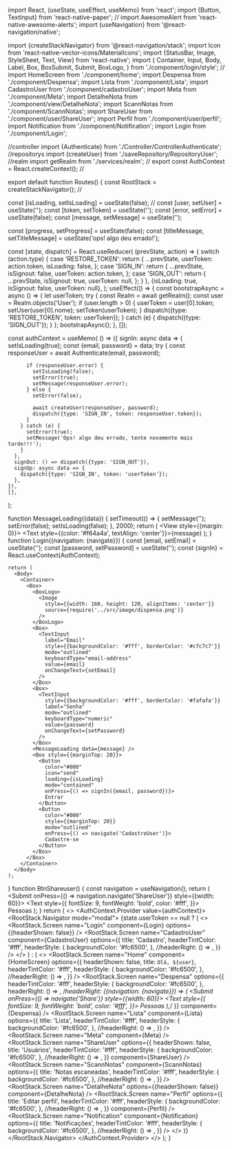 import React, {useState, useEffect, useMemo} from 'react';
import {Button, TextInput} from 'react-native-paper';
//
import AwesomeAlert from 'react-native-awesome-alerts';
import {useNavigation} from '@react-navigation/native';

import {createStackNavigator} from '@react-navigation/stack';
import Icon from 'react-native-vector-icons/MaterialIcons';
import {StatusBar, Image, StyleSheet, Text, View} from 'react-native';
import {
  Container,
  Input,
  Body,
  Label,
  Box,
  BoxSubmit,
  Submit,
  BoxLogo,
} from './component/login/style';
//
import HomeScreen from './component/home';
import Despensa from './component/Despensa';
import Lista from './component/Lista';
import CadastroUser from './component/cadastroUser';
import Meta from './component/Meta';
import DetalheNota from './component/view/DetalheNota';
import ScannNotas from './component/ScannNotas';
import ShareUser from './component/user/ShareUser';
import Perfil from './component/user/perfil';
import Notification from './component/Notification';
import Login from './component/Login';

//controller
import {Authenticate} from './Controller/ControllerAuthenticate';
//repositorys
import {createUser} from './saveRepository/RepositoryUser';
//realm
import getRealm from './services/realm';
//
export const AuthContext = React.createContext();
//

export default function Routes() {
  const RootStack = createStackNavigator();
  //

  const [isLoading, setIsLoading] = useState(false);
  //
  const [user, setUser] = useState('');
  const [token, setToken] = useState('');
  const [error, setError] = useState(false);
  const [message, setMessage] = useState('');

  const [progress, setProgress] = useState(false);
  const [titleMessage, setTitleMessage] = useState('ops! algo deu errado!');

  const [state, dispatch] = React.useReducer(
    (prevState, action) => {
      switch (action.type) {
        case 'RESTORE_TOKEN':
          return {
            ...prevState,
            userToken: action.token,
            isLoading: false,
          };
        case 'SIGN_IN':
          return {
            ...prevState,
            isSignout: false,
            userToken: action.token,
          };
        case 'SIGN_OUT':
          return {
            ...prevState,
            isSignout: true,
            userToken: null,
          };
      }
    },
    {isLoading: true, isSignout: false, userToken: null},
  );
  useEffect(() => {
    const bootstrapAsync = async () => {
      let userToken;
      try {
        const Realm = await getRealm();
        const user = Realm.objects('User');
        if (user.length > 0) {
          userToken = user[0].token;
          setUser(user[0].nome);
          setToken(userToken);
        }
        dispatch({type: 'RESTORE_TOKEN', token: userToken});
      } catch (e) {
        dispatch({type: 'SIGN_OUT'});
      }
    };
    bootstrapAsync();
  }, []);

  const authContext = useMemo(
    () => ({
      signIn: async data => {
        setIsLoading(true);
        const {email, password} = data;
        try {
          const responseUser = await Authenticate(email, password);

          if (responseUser.error) {
            setIsLoading(false);
            setError(true);
            setMessage(responseUser.error);
          } else {
            setError(false);

            await createUser(responseUser, password);
            dispatch({type: 'SIGN_IN', token: responseUser.token});
          }
        } catch (e) {
          setError(true);
          setMessage('Ops! algo deu errado, tente novamente mais tarde!!!');
        }
      },
      signOut: () => dispatch({type: 'SIGN_OUT'}),
      signUp: async data => {
        dispatch({type: 'SIGN_IN', token: 'userToken'});
      },
    }),
    [],
  );

  function MessageLoading({data}) {
    setTimeout(() => {
      setMessage('');
      setError(false);
      setIsLoading(false);
    }, 2000);
    return (
      <View style={{margin: 0}}>
        <Text style={{color: '#f64a4a', textAlign: 'center'}}>{message}</Text>
      </View>
    );
  }
  function Login({navigation: {navigate}}) {
    const [email, setEmail] = useState('');
    const [password, setPassword] = useState('');
    const {signIn} = React.useContext(AuthContext);

    return (
      <Body>
        <Container>
          <Box>
            <BoxLogo>
              <Image
                style={{width: 160, height: 120, alignItems: 'center'}}
                source={require('../src/image/dispensa.png')}
              />
            </BoxLogo>
            <Box>
              <TextInput
                label="Email"
                style={{backgroundColor: '#fff', borderColor: '#c7c7c7'}}
                mode="outlined"
                keyboardType="email-address"
                value={email}
                onChangeText={setEmail}
              />
            </Box>
            <Box>
              <TextInput
                style={{backgroundColor: '#fff', borderColor: '#fafafa'}}
                label="Senha"
                mode="outlined"
                keyboardType="numeric"
                value={password}
                onChangeText={setPassword}
              />
            </Box>
            <MessageLoading data={message} />
            <Box style={{marginTop: 20}}>
              <Button
                color="#000"
                icon="send"
                loading={isLoading}
                mode="contained"
                onPress={() => signIn({email, password})}>
                Entrar
              </Button>
              <Button
                color="#000"
                style={{marginTop: 20}}
                mode="outlined"
                onPress={() => navigate('CadastroUser')}>
                Cadastre-se
              </Button>
            </Box>
          </Box>
        </Container>
      </Body>
    );
  }
  function BtnShareuser() {
    const navigation = useNavigation();
    return (
      <Submit
        onPress={() => navigation.navigate('ShareUser')}
        style={{width: 60}}>
        <Icon name="group" size={30} color="#fff" title="Produtos" />
        <Text
          style={{
            fontSize: 9,
            fontWeight: 'bold',
            color: '#fff',
          }}>
          Pessoas
        </Text>
      </Submit>
    );
  }
  return (
    <>
      <StatusBar
        backgroundColor="#fc6500"
        translucent
        barStyle="light-content"
      />
      <AuthContext.Provider value={authContext}>
        <RootStack.Navigator mode="modal">
          {state.userToken == null ? (
            <>
              <RootStack.Screen
                name="Login"
                component={Login}
                options={{headerShown: false}}
              />
              <RootStack.Screen
                name="CadastroUser"
                component={CadastroUser}
                options={{
                  title: 'Cadastro',
                  headerTintColor: '#fff',
                  headerStyle: {
                    backgroundColor: '#fc6500',
                  },
                  //headerRight: () => <InfoCart />,
                }}
              />
            </>
          ) : (
            <>
              <RootStack.Screen
                name="Home"
                component={HomeScreen}
                options={{
                  headerShown: false,
                  title: `Olá, ${user}`,
                  headerTintColor: '#fff',
                  headerStyle: {
                    backgroundColor: '#fc6500',
                  },
                  //headerRight: () => <InfoCart />,
                }}
              />
              <RootStack.Screen
                name="Despensa"
                options={{
                  headerTintColor: '#fff',
                  headerStyle: {
                    backgroundColor: '#fc6500',
                  },
                  headerRight: () => <BtnShareuser />,
                  /*headerRight: ({navigation: {navigate}}) => (
                    <Submit
                      onPress={() => navigate('Share')}
                      style={{width: 60}}>
                      <Icon
                        name="group"
                        size={30}
                        color="#fff"
                        title="Produtos"
                      />
                      <Text
                        style={{
                          fontSize: 9,
                          fontWeight: 'bold',
                          color: '#fff',
                        }}>
                        Pessoas
                      </Text>
                    </Submit>
                  ),*/
                }}
                component={Despensa}
              />
              <RootStack.Screen
                name="Lista"
                component={Lista}
                options={{
                  title: 'Lista',
                  headerTintColor: '#fff',
                  headerStyle: {
                    backgroundColor: '#fc6500',
                  },
                  //headerRight: () => <InfoCart />,
                }}
              />
              <RootStack.Screen name="Meta" component={Meta} />
              <RootStack.Screen
                name="ShareUser"
                options={{
                  headerShown: false,
                  title: 'Usuários',
                  headerTintColor: '#fff',
                  headerStyle: {
                    backgroundColor: '#fc6500',
                  },
                  //headerRight: () => <InfoCart />,
                }}
                component={ShareUser}
              />
              <RootStack.Screen
                name="ScannNotas"
                component={ScannNotas}
                options={{
                  title: 'Notas escaneadas',
                  headerTintColor: '#fff',
                  headerStyle: {
                    backgroundColor: '#fc6500',
                  },
                  //headerRight: () => <InfoCart />,
                }}
              />
              <RootStack.Screen
                name="DetalheNota"
                options={{headerShown: false}}
                component={DetalheNota}
              />
              <RootStack.Screen
                name="Perfil"
                options={{
                  title: 'Editar perfil',
                  headerTintColor: '#fff',
                  headerStyle: {
                    backgroundColor: '#fc6500',
                  },
                  //headerRight: () => <InfoCart />,
                }}
                component={Perfil}
              />
              <RootStack.Screen
                name="Notification"
                component={Notification}
                options={{
                  title: 'Notificações',
                  headerTintColor: '#fff',
                  headerStyle: {
                    backgroundColor: '#fc6500',
                  },
                  //headerRight: () => <InfoCart />,
                }}
              />
            </>
          )}
        </RootStack.Navigator>
      </AuthContext.Provider>
    </>
  );
}
